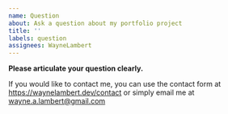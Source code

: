 ```yaml
---
name: Question
about: Ask a question about my portfolio project
title: ''
labels: question
assignees: WayneLambert
---
```


**Please articulate your question clearly.**

If you would like to contact me, you can use the contact form at <https://waynelambert.dev/contact> or simply email me at [wayne.a.lambert@gmail.com](mailto:wayne.a.lambert@gmail.com)
